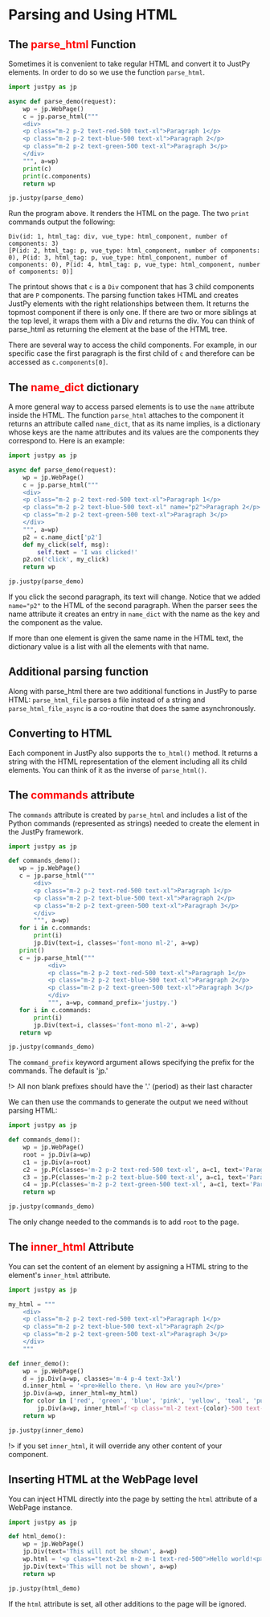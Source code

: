 # Parsing and Using HTML

## The <span style="color: red;">parse_html</span> Function
Sometimes it is convenient to take regular HTML and convert it to JustPy elements. In order to do so we use the function `parse_html`.
```python
import justpy as jp

async def parse_demo(request):
    wp = jp.WebPage()
    c = jp.parse_html("""
    <div>
    <p class="m-2 p-2 text-red-500 text-xl">Paragraph 1</p>
    <p class="m-2 p-2 text-blue-500 text-xl">Paragraph 2</p>
    <p class="m-2 p-2 text-green-500 text-xl">Paragraph 3</p>
    </div>
    """, a=wp)
    print(c)
    print(c.components)
    return wp

jp.justpy(parse_demo)
```

Run the program above. It renders the HTML on the page. The two `print` commands output the following:
```
Div(id: 1, html_tag: div, vue_type: html_component, number of components: 3)
[P(id: 2, html_tag: p, vue_type: html_component, number of components: 0), P(id: 3, html_tag: p, vue_type: html_component, number of components: 0), P(id: 4, html_tag: p, vue_type: html_component, number of components: 0)]
```

The printout shows that `c` is a `Div` component that has 3 child components that are `P` components. The parsing function takes HTML and creates JustPy elements with the right relationships between them. It returns the topmost component if there is only one. If there are two or more siblings at the top level, it wraps them with a Div and returns the div. You can think of parse_html as returning the element at the base of the HTML tree.
 
There are several way to access the child components. For example, in our specific case the first paragraph is the first child of `c` and therefore can be accessed as `c.components[0]`.

## The <span style="color: red;">name_dict</span> dictionary

A more general way to access parsed elements is to use the `name` attribute inside the HTML. The function `parse_html` attaches to the component it returns an attribute called `name_dict`, that as its name implies, is a dictionary whose keys are the name attributes and its values are the components they correspond to. Here is an example:

```python
import justpy as jp

async def parse_demo(request):
    wp = jp.WebPage()
    c = jp.parse_html("""
    <div>
    <p class="m-2 p-2 text-red-500 text-xl">Paragraph 1</p>
    <p class="m-2 p-2 text-blue-500 text-xl" name="p2">Paragraph 2</p>
    <p class="m-2 p-2 text-green-500 text-xl">Paragraph 3</p>
    </div>
    """, a=wp)
    p2 = c.name_dict['p2']
    def my_click(self, msg):
        self.text = 'I was clicked!'
    p2.on('click', my_click)
    return wp

jp.justpy(parse_demo)
```

If you click the second paragraph, its text will change. Notice that we added `name="p2"` to the HTML of the second paragraph. When the parser sees the name attribute it creates an entry in `name_dict` with the name as the key and the component as the value.

If more than one element is given the same name in the HTML text, the dictionary value is a list with all the elements with that name.

## Additional parsing function
Along with parse_html there are two additional functions in JustPy to parse HTML: `parse_html_file` parses a file instead of a string and `parse_html_file_async` is a co-routine that does the same asynchronously.  

## Converting to HTML
Each component in JustPy also supports the `to_html()` method. It returns a string with the HTML representation of the element including all its child elements. You can think of it as the inverse of `parse_html()`.

## The <span style="color: red;">commands</span> attribute

The `commands` attribute is created by `parse_html` and includes a list of the Python commands (represented as strings) needed to create the element in the JustPy framework. 

 ```python
import justpy as jp

def commands_demo():
    wp = jp.WebPage()
    c = jp.parse_html("""
        <div>
        <p class="m-2 p-2 text-red-500 text-xl">Paragraph 1</p>
        <p class="m-2 p-2 text-blue-500 text-xl">Paragraph 2</p>
        <p class="m-2 p-2 text-green-500 text-xl">Paragraph 3</p>
        </div>
        """, a=wp)
    for i in c.commands:
        print(i)
        jp.Div(text=i, classes='font-mono ml-2', a=wp)
    print()
    c = jp.parse_html("""
            <div>
            <p class="m-2 p-2 text-red-500 text-xl">Paragraph 1</p>
            <p class="m-2 p-2 text-blue-500 text-xl">Paragraph 2</p>
            <p class="m-2 p-2 text-green-500 text-xl">Paragraph 3</p>
            </div>
            """, a=wp, command_prefix='justpy.')
    for i in c.commands:
        print(i)
        jp.Div(text=i, classes='font-mono ml-2', a=wp)
    return wp

jp.justpy(commands_demo)
```

The `command_prefix` keyword argument allows specifying the prefix for the commands. The default is 'jp.'

!> All non blank prefixes should have the '.' (period) as their last character

We can then use the commands to generate the output we need without parsing HTML:

```python
import justpy as jp

def commands_demo():
    wp = jp.WebPage()
    root = jp.Div(a=wp)
    c1 = jp.Div(a=root)
    c2 = jp.P(classes='m-2 p-2 text-red-500 text-xl', a=c1, text='Paragraph 1')
    c3 = jp.P(classes='m-2 p-2 text-blue-500 text-xl', a=c1, text='Paragraph 2')
    c4 = jp.P(classes='m-2 p-2 text-green-500 text-xl', a=c1, text='Paragraph 3')
    return wp

jp.justpy(commands_demo)
```

The only change needed to the commands is to add `root` to the page.

##  The <span style="color: red;">inner_html</span> Attribute

You can set the content of an element by assigning a HTML string to the element's `inner_html` attribute.

```python
import justpy as jp

my_html = """
    <div>
    <p class="m-2 p-2 text-red-500 text-xl">Paragraph 1</p>
    <p class="m-2 p-2 text-blue-500 text-xl">Paragraph 2</p>
    <p class="m-2 p-2 text-green-500 text-xl">Paragraph 3</p>
    </div>
    """

def inner_demo():
    wp = jp.WebPage()
    d = jp.Div(a=wp, classes='m-4 p-4 text-3xl')
    d.inner_html = '<pre>Hello there. \n How are you?</pre>'
    jp.Div(a=wp, inner_html=my_html)
    for color in ['red', 'green', 'blue', 'pink', 'yellow', 'teal', 'purple']:
        jp.Div(a=wp, inner_html=f'<p class="ml-2 text-{color}-500 text-3xl">{color}</p>')
    return wp

jp.justpy(inner_demo)
```

!> if you set `inner_html`, it will override any other content of your component. 

## Inserting HTML at the WebPage level

You can inject HTML directly into the page by setting the `html` attribute of a WebPage instance.

```python
import justpy as jp

def html_demo():
    wp = jp.WebPage()
    jp.Div(text='This will not be shown', a=wp)
    wp.html = '<p class="text-2xl m-2 m-1 text-red-500">Hello world!<p>'
    jp.Div(text='This will not be shown', a=wp)
    return wp

jp.justpy(html_demo)
```

If the `html` attribute is set, all other additions to the page will be ignored.
